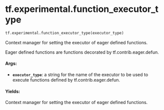 <div itemscope itemtype="http://developers.google.com/ReferenceObject">
<meta itemprop="name" content="tf.experimental.function_executor_type" />
<meta itemprop="path" content="Stable" />
</div>

# tf.experimental.function_executor_type

``` python
tf.experimental.function_executor_type(executor_type)
```

Context manager for setting the executor of eager defined functions.

Eager defined functions are functions decorated by tf.contrib.eager.defun.

#### Args:

* <b>`executor_type`</b>: a string for the name of the executor to be used to execute
    functions defined by tf.contrib.eager.defun.


#### Yields:

Context manager for setting the executor of eager defined functions.